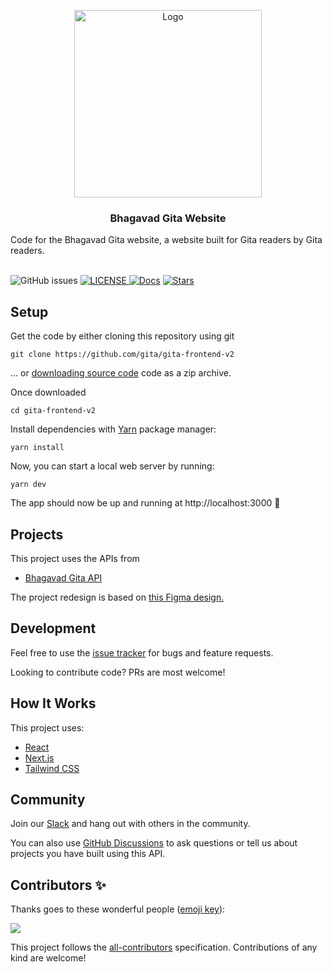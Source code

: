 <!-- markdownlint-disable -->

<p align="center">

<a href="https://bhagavadgita.io">

<img src="https://raw.githubusercontent.com/gita/bhagavad-gita-api/main/.github/gita.png" alt="Logo" width="300">

</a>

<h3 align="center">Bhagavad Gita Website</h3>

<p align="center">

Code for the Bhagavad Gita website, a website built for Gita readers by Gita readers.

<br />

<img alt="GitHub issues" src="https://img.shields.io/github/issues/gita/gita-frontend-v2">
<a href="https://github.com/gita//blob/master/LICENSE">
<img alt="LICENSE" src="https://img.shields.io/badge/License-MIT-yellow.svg?maxAge=43200">
</a>
<a href="https://api.bhagavadgita.io/docs"><img src="https://img.shields.io/badge/docs-passing-green" alt="Docs"></a>
<a href="https://starcharts.herokuapp.com/gita/gita-frontend-v2"><img alt="Stars" src="https://img.shields.io/github/stars/gita/gita-frontend-v2.svg?style=social"></a>

</p>

## Setup

Get the code by either cloning this repository using git

```
git clone https://github.com/gita/gita-frontend-v2
```

... or [downloading source code](https://github.com/gita/gita-frontend-v2/archive/refs/heads/main.zip) code as a zip archive.

Once downloaded

```
cd gita-frontend-v2
```

Install dependencies with [Yarn](https://classic.yarnpkg.com/en/docs/install) package manager:

```
yarn install
```

Now, you can start a local web server by running:

```
yarn dev
```

The app should now be up and running at http://localhost:3000 🚀

## Projects

This project uses the APIs from

- [Bhagavad Gita API](https://github.com/gita/bhagavad-gita-api)

The project redesign is based on [this Figma design.](https://www.figma.com/file/jssDxh7avC7hkq7Wl9CZEY/Gita-Web-App?node-id=0%3A1)

## Development

Feel free to use the [issue tracker](https://github.com/gita/gita-frontend-v2/issues) for bugs and feature requests.

Looking to contribute code? PRs are most welcome!

## How It Works

This project uses:

- [React](https://reactjs.org/)
- [Next.js](https://nextjs.org/docs/)
- [Tailwind CSS](https://tailwindcss.com/docs)

## Community

Join our [Slack](https://join.slack.com/t/vedvyas/shared_invite/zt-1o5himgxu-1e905aI7FM_8QsxbtiyVNA) and hang out with others in the community.

You can also use [GitHub Discussions](https://github.com/gita/gita-frontend-v2/discussions) to ask questions or tell us about projects you have built using this API.

## Contributors ✨

Thanks goes to these wonderful people ([emoji key](https://allcontributors.org/docs/en/emoji-key)):

<!-- ALL-CONTRIBUTORS-LIST:START - Do not remove or modify this section -->

<!-- prettier-ignore-start -->

<!-- markdownlint-disable -->

<a href="https://github.com/gita/gita-frontend-v2/graphs/contributors">
  <img src="https://contrib.rocks/image?repo=gita/gita-frontend-v2" />
</a>
<!-- markdownlint-restore -->

<!-- prettier-ignore-end -->

<!-- ALL-CONTRIBUTORS-LIST:END -->

This project follows the [all-contributors](https://github.com/all-contributors/all-contributors) specification. Contributions of any kind are welcome!
